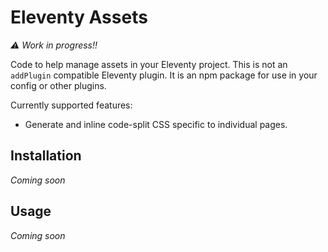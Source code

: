 # Eleventy Assets

_⚠️ Work in progress!!_

Code to help manage assets in your Eleventy project. This is not an `addPlugin` compatible Eleventy plugin. It is an npm package for use in your config or other plugins.

Currently supported features:

* Generate and inline code-split CSS specific to individual pages.

## Installation

_Coming soon_

## Usage

_Coming soon_